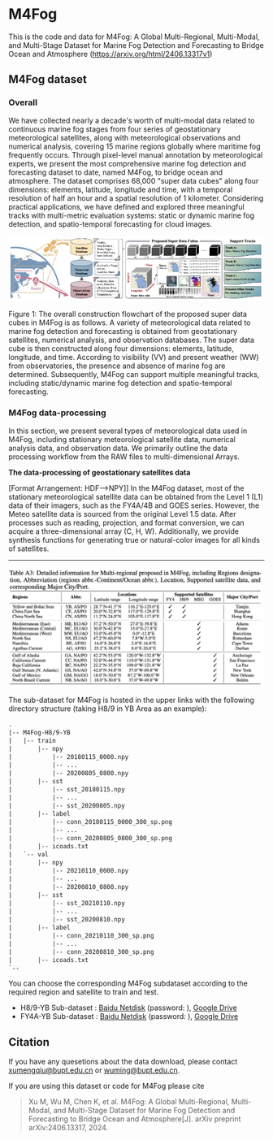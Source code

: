 # M4Fog
This is the code and data for M4Fog: A Global Multi-Regional, Multi-Modal, and Multi-Stage Dataset for Marine Fog Detection and Forecasting to Bridge Ocean and Atmosphere (https://arxiv.org/html/2406.13317v1)

## M4Fog dataset

### Overall
We have collected nearly a decade's worth of multi-modal data related to continuous marine fog stages from four series of geostationary meteorological satellites, along with meteorological observations and numerical analysis, covering 15 marine regions globally where maritime fog frequently occurs. Through pixel-level manual annotation by meteorological experts, we present the most comprehensive marine fog detection and forecasting dataset to date, named M4Fog, to bridge ocean and atmosphere. The dataset comprises 68,000 "super data cubes" along four dimensions: elements, latitude, longitude and time, with a temporal resolution of half an hour and a spatial resolution of 1 kilometer. Considering practical applications, we have defined and explored three meaningful tracks with multi-metric evaluation systems: static or dynamic marine fog detection, and spatio-temporal forecasting for cloud images. 

![arch](https://github.com/kaka0910/M4Fog/blob/main/Imgs/Intro-M4fog.jpg)

Figure 1: The overall construction flowchart of the proposed super data cubes in M4Fog is as follows. A variety of meteorological data related to marine fog detection and forecasting is obtained from geostationary satellites, numerical analysis, and observation databases. The super data cube is then constructed along four dimensions: elements, latitude, longitude, and time. According to visibility (VV) and present weather (WW) from observatories, the presence and absence of marine fog are determined. Subsequently, M4Fog can support multiple meaningful tracks, including static/dynamic marine fog detection and spatio-temporal forecasting.

### M4Fog data-processing

In this section, we present several types of meteorological data used in M4Fog, including stationary meteorological satellite data, numerical analysis data, and observation data. We primarily outline the data processing workflow from the RAW files to multi-dimensional Arrays.

**The data-processing of geostationary satellites data**

[Format Arrangement: HDF—>NPY]] In the M4Fog dataset, most of the stationary meteorological satellite data can be obtained from the Level 1 (L1) data of their imagers, such as the FY4A/4B and GOES series. However, the Meteo satellite data is sourced from the original Level 1.5 data. After processes such as reading, projection, and format conversion, we can acquire a three-dimensional array (C, H, W). Additionally, we provide synthesis functions for generating true or natural-color images for all kinds of satellites.

-----

![arch](https://github.com/kaka0910/M4Fog/blob/main/Imgs/Abb-subdataset.jpg)

The sub-dataset for M4Fog is hosted in the upper links with the following directory structure (taking H8/9 in YB Area as an example):

```
.
|-- M4Fog-H8/9-YB
|   |-- train
|       |-- npy
|           |-- 20180115_0000.npy
|           |-- ...
|           |-- 20200805_0800.npy
|       |-- sst
|           |-- sst_20180115.npy
|           |-- ...
|           |-- sst_20200805.npy
|       |-- label
|           |-- conn_20180115_0000_300_sp.png
|           |-- ...
|           |-- conn_20200805_0800_300_sp.png
|       |-- icoads.txt
|   `-- val
|       |-- npy
|           |-- 20210110_0000.npy
|           |-- ...
|           |-- 20200810_0800.npy
|       |-- sst
|           |-- sst_20210110.npy
|           |-- ...
|           |-- sst_20200810.npy
|       |-- label
|           |-- conn_20210110_300_sp.png
|           |-- ...
|           |-- conn_20200810_300_sp.png
|       |-- icoads.txt
`--
```

You can choose the corresponding M4Fog subdataset according to the required region and satellite to train and test.

- H8/9-YB Sub-dataset : [Baidu Netdisk]() (password: ), [Google Drive]()
- FY4A-YB Sub-dataset : [Baidu Netdisk]() (password: ), [Google Drive]()

## Citation

If you have any quesetions about the data download, please contact xumengqiu@bupt.edu.cn or wuming@bupt.edu.cn.

If you are using this dataset or code for M4Fog please cite 
> Xu M, Wu M, Chen K, et al. M4Fog: A Global Multi-Regional, Multi-Modal, and Multi-Stage Dataset for Marine Fog Detection and Forecasting to Bridge Ocean and Atmosphere[J]. arXiv preprint arXiv:2406.13317, 2024.
